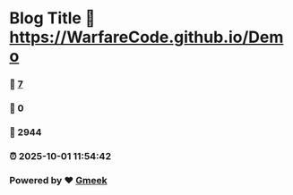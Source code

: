 # Blog Title :link: https://WarfareCode.github.io/Demo 
### :page_facing_up: [7](https://WarfareCode.github.io/Demo/tag.html) 
### :speech_balloon: 0 
### :hibiscus: 2944 
### :alarm_clock: 2025-10-01 11:54:42 
### Powered by :heart: [Gmeek](https://github.com/Meekdai/Gmeek)
